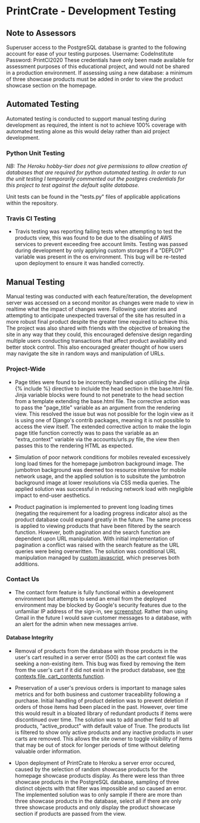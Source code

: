 # PrintCrate - Development Testing

## Note to Assessors

Superuser access to the PostgreSQL database is granted to the following account for ease of your testing purposes.
Username: CodeInstitute
Password: PrintCI2020
These credentials have only been made available for assessment purposes of this educational project, and would not be shared in a production environment.
If assessing using a new database: a minimum of three showcase products must be added in order to view the product showcase section on the homepage.

## Automated Testing

Automated testing is conducted to support manual testing during development as required, the intent is not to achieve 100% coverage with automated testing alone as this would delay rather than aid project development.

### Python Unit Testing

_NB: The Heroku hobby-tier does not give permissions to allow creation of databases that are required for python automated testing. In order to run the unit testing I temporarily commented out the postgres credentials for this project to test against the default sqlite database._

Unit tests can be found in the "tests.py" files of applicable applications within the repository.

### Travis CI Testing

- Travis testing was reporting failing tests when attempting to test the products view, this was found to be due to the disabling of AWS services to prevent exceeding free account limits. Testing was passed during development by only applying custom storages if a "DEPLOY" variable was present in the os environment. This bug will be re-tested upon deployment to ensure it was handled correctly.

## Manual Testing

Manual testing was conducted with each feature/iteration, the development server was accessed on a second monitor as changes were made to view in realtime what the impact of changes were.
Following user stories and attempting to anticipate unexpected traversal of the site has resulted in a more robust final product despite the greater time required to achieve this.
The project was also shared with friends with the objective of breaking the site in any way that they could, this encouraged defensive design regarding multiple users conducting transactions that affect product availability and better stock control. This also encouraged greater thought of how users may navigate the site in random ways and manipulation of URLs.

### Project-Wide

- Page titles were found to be incorrectly handled upon utilising the Jinja {% include %} directive to incluide the head section in the base.html file.
  Jinja variable blocks were found to not penetrate to the head section from a template extending the base.html file.
  The corrective action was to pass the "page_title" variable as an argument from the rendering view.
  This resolved the issue but was not possible for the login view as it is using one of Django's contrib packages, meaning it is not possible to access the view itself.
  The extended corrective action to make the login page title function correctly was to pass the variable as an "extra_context" variable via the accounts/urls.py file, the view then passes this to the rendering HTML as expected.

- Simulation of poor network conditions for mobiles revealed excessively long load times for the homepage jumbotron background image.
  The jumbotron background was deemed too resource intensive for mobile network usage, and the applied solution is to subsitute the jumbotron background image at lower resolutions via CSS media queries. The applied solution was successful in reducing network load with negligible impact to end-user aesthetics.

- Product pagination is implemented to prevent long loading times (negating the requirement for a loading progress indicator also) as the product database could expand greatly in the future.
  The same process is applied to viewing products that have been filtered by the search function. However, both pagination and the search function are dependent upon URL manipulation.
   With initial implementation of pagination a conflict was raised with the search feature as the URL queries were being overwritten.
   The solution was conditional URL manipulation managed by [custom javascript](static/js/custom.js), which preserves both additions.

### Contact Us

- The contact form feature is fully functional within a development environment but attempts to send an email from the deployed environment may be blocked by Google's security features due to the unfamiliar IP address of the sign-in, see [screenshot](https://ibb.co/nBDRXbv).
  Rather than using Gmail in the future I would save customer messages to a database, with an alert for the admin when new messages arrive.

#### Database Integrity

- Removal of products from the database with those products in the user's cart resulted in a server error (500) as the cart context file was seeking a non-existing item.
  This bug was fixed by removing the item from the user's cart if it did not exist in the product database, see [the contexts file, cart_contents function](cart\contexts.py).

- Preservation of a user's previous orders is important to manage sales metrics and for both business and customer traceability following a purchase.
  Initial handling of product deletion was to prevent deletion if orders of those items had been placed in the past. However, over time this would result in a bloated library of redundant products if items were discontinued over time.
  The solution was to add another field to all products, "active_product" with default value of True.
  The products list is filtered to show only active products and any inactive products in user carts are removed.
  This allows the site owner to toggle visibility of items that may be out of stock for longer periods of time without deleting valuable order information.

- Upon deployment of PrintCrate to Heroku a server error occured, caused by the selection of random showcase products for the homepage showcase products display.
  As there were less than three showcase products in the PostgreSQL database, sampling of three distinct objects with that filter was impossible and so caused an error.
  The implemented solution was to only sample if there are more than three showcase products in the database, select all if there are only three showcase products and only display the product showcase section if products are passed from the view.
